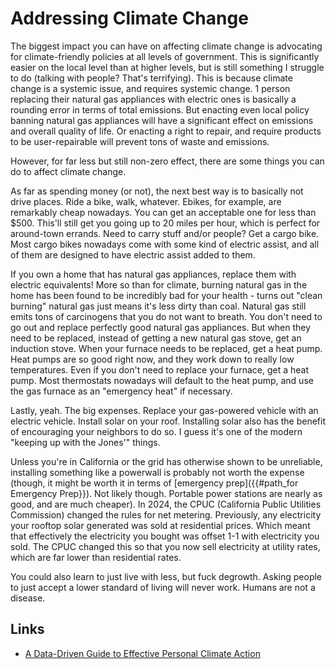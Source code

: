 # Addressing Climate Change

The biggest impact you can have on affecting climate change is advocating for climate-friendly policies at all levels of government. This is significantly easier on the local level than at higher levels, but is still something I struggle to do (talking with people? That's terrifying). This is because climate change is a systemic issue, and requires systemic change. 1 person replacing their natural gas appliances with electric ones is basically a rounding error in terms of total emissions. But enacting even local policy banning natural gas appliances will have a significant effect on emissions and overall quality of life. Or enacting a right to repair, and require products to be user-repairable will prevent tons of waste and emissions.

However, for far less but still non-zero effect, there are some things you can do to affect climate change.

As far as spending money (or not), the next best way is to basically not drive places. Ride a bike, walk, whatever. Ebikes, for example, are remarkably cheap nowadays. You can get an acceptable one for less than $500. This'll still get you going up to 20 miles per hour, which is perfect for around-town errands. Need to carry stuff and/or people? Get a cargo bike. Most cargo bikes nowadays come with some kind of electric assist, and all of them are designed to have electric assist added to them.

If you own a home that has natural gas appliances, replace them with electric equivalents! More so than for climate, burning natural gas in the home has been found to be incredibly bad for your health - turns out "clean burning" natural gas just means it's less dirty than coal. Natural gas still emits tons of carcinogens that you do not want to breath. You don't need to go out and replace perfectly good natural gas appliances. But when they need to be replaced, instead of getting a new natural gas stove, get an induction stove. When your furnace needs to be replaced, get a heat pump. Heat pumps are so good right now, and they work down to really low temperatures. Even if you don't need to replace your furnace, get a heat pump. Most thermostats nowadays will default to the heat pump, and use the gas furnace as an "emergency heat" if necessary.

Lastly, yeah. The big expenses. Replace your gas-powered vehicle with an electric vehicle. Install solar on your roof. Installing solar also has the benefit of encouraging your neighbors to do so. I guess it's one of the modern "keeping up with the Jones'" things.

Unless you're in California or the grid has otherwise shown to be unreliable, installing something like a powerwall is probably not worth the expense (though, it might be worth it in terms of [emergency prep]({{#path_for Emergency Prep}}). Not likely though. Portable power stations are nearly as good, and are much cheaper). In 2024, the CPUC (California Public Utilities Commission) changed the rules for net metering. Previously, any electricity your rooftop solar generated was sold at residential prices. Which meant that effectively the electricity you bought was offset 1-1 with electricity you sold. The CPUC changed this so that you now sell electricity at utility rates, which are far lower than residential rates.

You could also learn to just live with less, but fuck degrowth. Asking people to just accept a lower standard of living will never work. Humans are not a disease.

## Links

- [A Data-Driven Guide to Effective Personal Climate Action](https://erikareinhardt.com/personal-climate-action)
